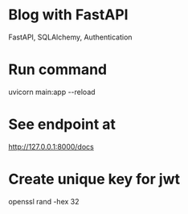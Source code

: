 # Blog with FastAPI
FastAPI, SQLAlchemy, Authentication

# Run command
uvicorn main:app --reload  

# See endpoint at
http://127.0.0.1:8000/docs

# Create unique key for jwt
openssl rand -hex 32